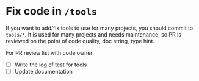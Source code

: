 # Fix code in `/tools`

If you want to add/fix tools to use for many projects, you should commit to `tools/*`.
It is used for many projects and needs maintenance, so PR is reviewed on the point of code quality, doc string, type hint.

For PR review list with code owner

- [ ] Write the log of test for tools
- [ ] Update documentation

